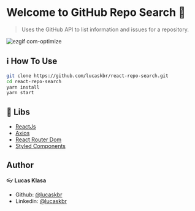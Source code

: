 # Welcome to GitHub Repo Search :wave:


> Uses the GitHub API to list information and issues for a repository.


![ezgif com-optimize](https://user-images.githubusercontent.com/39783638/65837826-48914400-e2d2-11e9-8ed7-08dcb553bd55.gif)


## :information_source: How To Use

```sh
git clone https://github.com/lucaskbr/react-repo-search.git
cd react-repo-search
yarn install
yarn start
```

## :rocket: Libs

* [ReactJs](https://github.com/facebook/react)
* [Axios](https://github.com/axios/axios)
* [React Router Dom](https://github.com/ReactTraining/react-router)
* [Styled Components](https://github.com/styled-components/styled-components)



## Author

:eyeglasses: **Lucas Klasa**

* Github: [@lucaskbr](https://github.com/lucaskbr)
* Linkedin: [@lucaskbr](https://www.linkedin.com/in/lucas-klasa-13891414b/)

